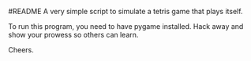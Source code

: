 #README
A very simple script to simulate a tetris game that plays itself.

To run this program, you need to have pygame installed. Hack away and show your prowess so others can learn.

Cheers.
